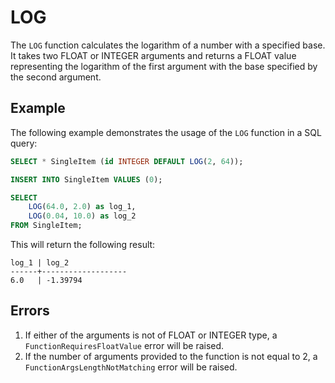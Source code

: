 # LOG

The `LOG` function calculates the logarithm of a number with a specified base. It takes two FLOAT or INTEGER arguments and returns a FLOAT value representing the logarithm of the first argument with the base specified by the second argument.

## Example
The following example demonstrates the usage of the `LOG` function in a SQL query:

```sql
SELECT * SingleItem (id INTEGER DEFAULT LOG(2, 64));

INSERT INTO SingleItem VALUES (0);

SELECT
    LOG(64.0, 2.0) as log_1,
    LOG(0.04, 10.0) as log_2
FROM SingleItem;
```

This will return the following result:

```
log_1 | log_2
------+-------------------
6.0   | -1.39794
```

## Errors
1. If either of the arguments is not of FLOAT or INTEGER type, a `FunctionRequiresFloatValue` error will be raised.
2. If the number of arguments provided to the function is not equal to 2, a `FunctionArgsLengthNotMatching` error will be raised.